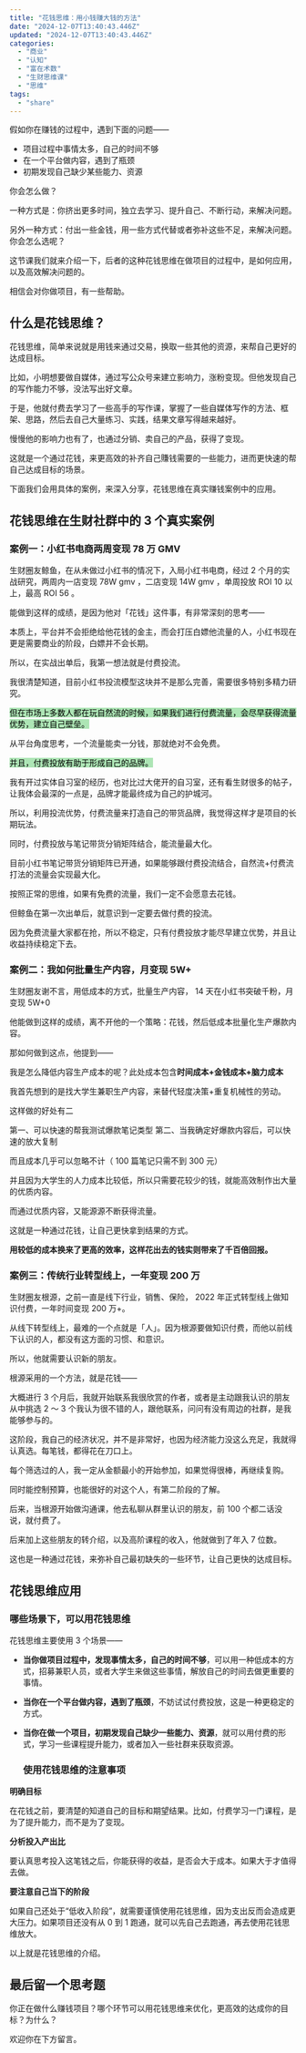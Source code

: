 ```yaml
---
title: "花钱思维：用小钱赚大钱的方法"
date: "2024-12-07T13:40:43.446Z"
updated: "2024-12-07T13:40:43.446Z"
categories:
  - "商业"
  - "认知"
  - "富在术数"
  - "生财思维课"
  - "思维"
tags:
  - "share"
---
```



假如你在赚钱的过程中，遇到下面的问题——

- 项目过程中事情太多，自己的时间不够
- 在一个平台做内容，遇到了瓶颈
- 初期发现自己缺少某些能力、资源

你会怎么做？

一种方式是：你挤出更多时间，独立去学习、提升自己、不断行动，来解决问题。

另外一种方式：付出一些金钱，用一些方式代替或者弥补这些不足，来解决问题。你会怎么选呢？

这节课我们就来介绍一下，后者的这种花钱思维在做项目的过程中，是如何应用，以及高效解决问题的。

相信会对你做项目，有一些帮助。

  ## 什么是花钱思维？

花钱思维，简单来说就是用钱来通过交易，换取一些其他的资源，来帮自己更好的达成目标。

比如，小明想要做自媒体，通过写公众号来建立影响力，涨粉变现。但他发现自己的写作能力不够，没法写出好文章。

于是，他就付费去学习了一些高手的写作课，掌握了一些自媒体写作的方法、框架、思路，然后去自己大量练习、实践，结果文章写得越来越好。

慢慢他的影响力也有了，也通过分销、卖自己的产品，获得了变现。

这就是一个通过花钱，来更高效的补齐自己賺钱需要的一些能力，进而更快速的帮自己达成目标的场景。

下面我们会用具体的案例，来深入分享，花钱思维在真实赚钱案例中的应用。

  ## 花钱思维在生财社群中的 3 个真实案例

  ### 案例一：小红书电商两周变现 78 万 GMV

生财圈友鲸鱼，在从未做过小红书的情况下，入局小红书电商，经过 2 个月的实战研究，两周内一店变现 78W gmv ，二店变现 14W gmv ，单周投放 ROI 10 以上，最高 ROI 56 。

能做到这样的成绩，是因为他对「花钱」这件事，有非常深刻的思考——

本质上，平台并不会拒绝给他花钱的金主，而会打压白嫖他流量的人，小红书现在更是需要商业的阶段，白嫖并不会长期。

所以，在实战出单后，我第一想法就是付费投流。

我很清楚知道，目前小红书投流模型这块并不是那么完善，需要很多特别多精力研究。

<mark style="background: #83d98fA6;">但在市场上多数人都在玩自然流的时候，如果我们进行付费流量，会尽早获得流量优势，建立自己壁垒。</mark>

从平台角度思考，一个流量能卖一分钱，那就绝对不会免费。

<mark style="background: #83d98fA6;">并且，付费投放有助于形成自己的品牌。</mark>

我有开过实体自习室的经历，也对比过大佬开的自习室，还有看生财很多的帖子，让我体会最深的一点是，品牌才能最终成为自己的护城河。

所以，利用投流优势，付费流量来打造自己的带货品牌，我觉得这样才是项目的长期玩法。

同时，付费投放与笔记带货分销矩阵结合，能流量最大化。

目前小红书笔记带货分销矩阵已开通，如果能够跟付费投流结合，自然流+付费流打法的流量会实现最大化。

按照正常的思维，如果有免费的流量，我们一定不会愿意去花钱。

但鲸鱼在第一次出单后，就意识到一定要去做付费的投流。

因为免费流量大家都在抢，所以不稳定，只有付费投放才能尽早建立优势，并且让收益持续稳定下去。

  ### 案例二：我如何批量生产内容，月变现 5W+

生财圈友谢不言，用低成本的方式，批量生产内容， 14 天在小红书突破千粉，月变现 5W+0

他能做到这样的成绩，离不开他的一个策略：花钱，然后低成本批量化生产爆款内容。

那如何做到这点，他提到——

我是怎么降低内容生产成本的呢？此处成本包含**时间成本+金钱成本+脑力成本**

我首先想到的是找大学生兼职生产内容，来替代轻度决策+重复机械性的劳动。

这样做的好处有二

第一、可以快速的帮我测试爆款笔记类型
第二、当我确定好爆款内容后，可以快速的放大复制

而且成本几乎可以忽略不计（ 100 篇笔记只需不到 300 元）

并且因为大学生的人力成本比较低，所以只需要花较少的钱，就能高效制作出大量的优质内容。

而通过优质内容，又能源源不断获得流量。

这就是一种通过花钱，让自己更快拿到结果的方式。

**用较低的成本换来了更高的效率，这样花出去的钱实则带来了千百倍回报。**

  ### 案例三：传统行业转型线上，一年变现 200 万

生财圈友根源，之前一直是线下行业，销售、保险， 2022 年正式转型线上做知识付费，一年时间变现 200 万+。

从线下转型线上，最难的一个点就是「人」。因为根源要做知识付费，而他以前线下认识的人，都没有这方面的习惯、和意识。

所以，他就需要认识新的朋友。

根源采用的一个方法，就是花钱——

大概进行 3 个月后，我就开始联系我很欣赏的作者，或者是主动跟我认识的朋友从中挑选 2 ～ 3 个我认为很不错的人，跟他联系，问问有没有周边的社群，是我能够参与的。

这阶段，我自己的经济状况，并不是非常好，也因为经济能力没这么充足，我就得认真选。每笔钱，都得花在刀口上。

每个筛选过的人，我一定从金额最小的开始参加，如果觉得很棒，再继续复购。

同时能控制预算，也能很好的对这个人，有第二阶段的了解。

后来，当根源开始做沟通课，他去私聊从群里认识的朋友，前 100 个都二话没说，就付费了。

后来加上这些朋友的转介绍，以及高阶课程的收入，他就做到了年入 7 位数。

这也是一种通过花钱，来弥补自己最初缺失的一些环节，让自己更快的达成目标。

  ## 花钱思维应用

  ### 哪些场景下，可以用花钱思维

花钱思维主要使用 3 个场景——

- **当你做项目过程中，发现事情太多，自己的时间不够**，可以用一种低成本的方式，招募兼职人员，或者大学生来做这些事情，解放自己的时间去做更重要的事情。
- **当你在一个平台做内容，遇到了瓶颈**，不妨试试付费投放，这是一种更稳定的方式。
- **当你在做一个项目，初期发现自己缺少一些能力、资源**，就可以用付费的形式，学习一些课程提升能力，或者加入一些社群来获取资源。

  ### 使用花钱思维的注意事项

**明确目标**

在花钱之前，要清楚的知道自己的目标和期望结果。比如，付费学习一门课程，是为了提升能力，而不是为了变现。

**分析投入产出比**

要认真思考投入这笔钱之后，你能获得的收益，是否会大于成本。如果大于才值得去做。

**要注意自己当下的阶段**

如果自己还处于“低收入阶段”，就需要谨慎使用花钱思维，因为支出反而会造成更大压力。如果项目还没有从 0 到 1 跑通，就可以先自己去跑通，再去使用花钱思维放大。

以上就是花钱思维的介绍。

  ## 最后留一个思考题

你正在做什么赚钱项目？哪个环节可以用花钱思维来优化，更高效的达成你的目标？为什么？

欢迎你在下方留言。






















